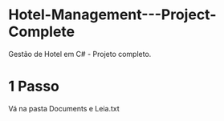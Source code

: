 # Hotel-Management---Project-Complete
Gestão de Hotel em C# - Projeto completo.

# 1 Passo
Vá na pasta Documents e Leia.txt
